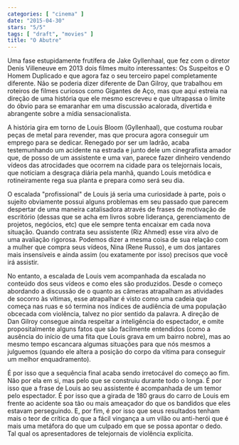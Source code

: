 ```yaml
---
categories: [ "cinema" ]
date: "2015-04-30"
stars: "5/5"
tags: [ "draft", "movies" ]
title: "O Abutre"
---
```

Uma fase estupidamente frutífera de Jake Gyllenhaal, que fez com
o diretor Denis Villeneuve em 2013 dois filmes muito interessantes:
Os Suspeitos e O Homem Duplicado e que agora faz o seu terceiro papel
completamente diferente. Não se poderia dizer diferente de Dan Gilroy,
que trabalhou em roteiros de filmes curiosos como Gigantes de Aço, mas
que aqui estreia na direção de uma história que ele mesmo escreveu
e que ultrapassa o limite do óbvio para se emaranhar em uma discussão
acalorada, divertida e abrangente sobre a mídia sensacionalista.

A história gira em torno de Louis Bloom (Gyllenhaal), que costuma roubar
peças de metal para revender, mas que procura agora conseguir um emprego
para se dedicar. Renegado por ser um ladrão, acaba testemunhando um
acidente na estrada e junto dele um cinegrafista amador que, de posso
de um assistente e uma van, parece fazer dinheiro vendendo vídeos das
atrocidades que ocorrem na cidade para os telejornais locais, que noticiam
a desgraça diária pela manhã, quando Louis metódica e rotineiramente
rega sua planta e prepara como será seu dia.

O escalada "profissional" de Louis já seria uma curiosidade à parte,
pois o sujeito obviamente possui alguns problemas em seu passado que
parecem despertar de uma maneira catalisadora através de frases
de motivação de escritório (dessas que se acha em livros sobre
liderança, gerenciamento de projetos, negócios, etc) que ele sempre
tenta encaixar em cada nova situação. Quando contrata seu assistente
(Riz Ahmed) esse vira alvo de uma avaliação rigorosa. Podemos dizer
a mesma coisa de sua relação com a mulher que compra seus vídeos,
Nina (Rene Russo), e um dos jantares mais insensíveis e ainda assim
(ou exatamente por isso) precisos que você irá assistir.

No entanto, a escalada de Louis vem acompanhada da escalada no conteúdo
dos seus vídeos e como eles são produzidos. Desde o começo abordando a
discussão de o quanto as câmeras atrapalham as atividades de socorro
às vítimas, esse atrapalhar é visto como uma cadeia que começa
nas ruas e só termina nos índices de audiência de uma população
obcecada com violência, talvez no pior sentido da palavra. A direção
de Dan Gilroy consegue ainda respeitar a inteligência do espectador,
e omite propositalmente alguns fatos que são facilmente entendidos
(como a ausência do início de uma fita que Louis grava em um bairro
nobre), mas ao mesmo tempo escancara algumas situações para que nós
mesmos a julguemos (quando ele altera a posição do corpo da vítima
para conseguir um melhor enquadramento).

É por isso que a sequência final acaba sendo irretocável do começo
ao fim. Não por ela em si, mas pelo que se construiu durante todo o
longa. É por isso que a frase de Louis ao seu assistente é acompanhada
de um temor pelo espectador. É por isso que a girada de 180 graus do
carro de Louis em frente ao acidente soa tão ou mais ameaçador do que
os bandidos que eles estavam perseguindo. E, por fim, é por isso que
seus resultados tenham mais o teor de crítica do que a fácil vingança
a um vilão ou anti-herói que é mais uma metáfora do que um culpado
em que se possa apontar o dedo. Tal qual os apresentadores de telejornais
de violência explícita.
